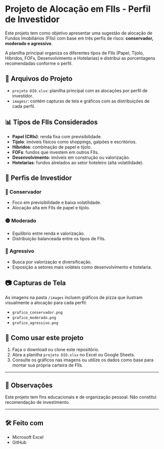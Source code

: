 # Projeto de Alocação em FIIs - Perfil de Investidor

Este projeto tem como objetivo apresentar uma sugestão de alocação de Fundos Imobiliários (FIIs) com base em três perfis de risco: **conservador, moderado e agressivo**.

A planilha principal organiza os diferentes tipos de FIIs (Papel, Tijolo, Híbridos, FOFs, Desenvolvimento e Hotelarias) e distribui as porcentagens recomendadas conforme o perfil.


## 📁 Arquivos do Projeto

- `projeto DIO.xlsx`: planilha principal com as alocações por perfil de investidor.
- `images/`: contém capturas de tela e gráficos com as distribuições de cada perfil.


## 📊 Tipos de FIIs Considerados

- **Papel (CRIs)**: renda fixa com previsibilidade.
- **Tijolo**: imóveis físicos como shoppings, galpões e escritórios.
- **Híbridos**: combinação de papel e tijolo.
- **FOFs**: fundos que investem em outros FIIs.
- **Desenvolvimento**: imóveis em construção ou valorização.
- **Hotelarias**: fundos atrelados ao setor hoteleiro (alta volatilidade).
  

## 🧠 Perfis de Investidor

### 🔵 Conservador
- Foco em previsibilidade e baixa volatilidade.
- Alocação alta em FIIs de papel e tijolo.

### 🟡 Moderado
- Equilíbrio entre renda e valorização.
- Distribuição balanceada entre os tipos de FIIs.

### 🔴 Agressivo
- Busca por valorização e diversificação.
- Exposição a setores mais voláteis como desenvolvimento e hotelaria.


## 📷 Capturas de Tela

As imagens na pasta `/images` incluem gráficos de pizza que ilustram visualmente a alocação para cada perfil:

- `grafico_conservador.png`
- `grafico_moderado.png`
- `grafico_agressivo.png`


## 🚀 Como usar este projeto

1. Faça o download ou clone este repositório.
2. Abra a planilha `projeto DIO.xlsx` no Excel ou Google Sheets.
3. Consulte os gráficos nas imagens ou utilize os dados como base para montar sua própria carteira de FIIs.

---

## 📌 Observações

Este projeto tem fins educacionais e de organização pessoal. Não constitui recomendação de investimento.

---

## 🛠️ Feito com

- Microsoft Excel
- GitHub
